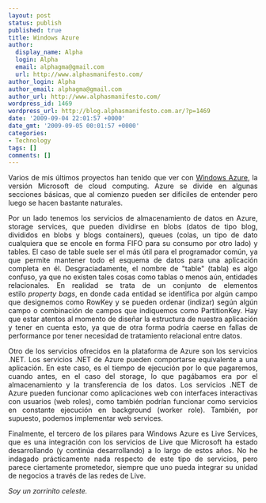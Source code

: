 ```yaml
---
layout: post
status: publish
published: true
title: Windows Azure
author:
  display_name: Alpha
  login: Alpha
  email: alphagma@gmail.com
  url: http://www.alphasmanifesto.com/
author_login: Alpha
author_email: alphagma@gmail.com
author_url: http://www.alphasmanifesto.com/
wordpress_id: 1469
wordpress_url: http://blog.alphasmanifesto.com.ar/?p=1469
date: '2009-09-04 22:01:57 +0000'
date_gmt: '2009-09-05 00:01:57 +0000'
categories:
- Technology
tags: []
comments: []
---
```

<p style="text-align: justify;">Varios de mis &uacute;ltimos proyectos han tenido que ver con&nbsp;<a href="http://www.microsoft.com/azure/windowsazure.mspx">Windows Azure</a>, la versi&oacute;n Microsoft de cloud computing. Azure se divide en algunas secciones b&aacute;sicas, que al comienzo pueden ser dif&iacute;ciles de entender pero luego se hacen bastante naturales.</p>
<p style="text-align: justify;">Por un lado tenemos los servicios de almacenamiento de datos en Azure, storage services, que pueden dividirse en blobs (datos de tipo blog, divididos en blobs y blogs containers), queues (colas, un tipo de dato cualquiera que se encole en forma FIFO para su consumo por otro lado) y tables. El caso de table suele ser el m&aacute;s &uacute;til para el programador com&uacute;n, ya que permite mantener todo el esquema de datos para una aplicaci&oacute;n completa en &eacute;l. Desgraciadamente, el nombre de "table" (tabla) es algo confuso, ya que no existen tales cosas como tablas o menos a&uacute;n, entidades relacionales. En realidad se trata de un conjunto de elementos estilo&nbsp;<em>property bags</em>, en donde cada entidad se identifica por alg&uacute;n campo que designemos como RowKey y se pueden ordenar (indizar) seg&uacute;n alg&uacute;n campo o combinaci&oacute;n de campos que indiquemos como PartitionKey. Hay que estar atentos al momento de dise&ntilde;ar la estructura de nuestra aplicaci&oacute;n y tener en cuenta esto, ya que de otra forma podr&iacute;a caerse en fallas de performance por tener necesidad de tratamiento relacional entre datos.</p>
<p style="text-align: justify;">Otro de los servicios ofrecidos en la plataforma de Azure son los servicios .NET. Los servicios .NET de Azure pueden comportarse equivalente a una aplicaci&oacute;n. En este caso, es el tiempo de ejecuci&oacute;n por lo que pagaremos, cuando antes, en el caso del storage, lo que pag&aacute;bamos era por el almacenamiento y la transferencia de los datos. Los servicios .NET de Azure pueden funcionar como aplicaciones web con interfaces interactivas con usuarios (web roles), como tambi&eacute;n podr&iacute;an funcionar como servicios en constante ejecuci&oacute;n en background (worker role). Tambi&eacute;n, por supuesto, podemos implementar web services.</p>
<p style="text-align: justify;">Finalmente, el tercero de los pilares para Windows Azure es Live Services, que es una integraci&oacute;n con los servicios de Live que Microsoft ha estado desarrollando (y contin&uacute;a desarrollando) a lo largo de estos a&ntilde;os. No he indagado pr&aacute;cticamente nada respecto de este tipo de servicios, pero parece ciertamente prometedor, siempre que uno pueda integrar su unidad de negocios a trav&eacute;s de las redes de Live.</p>
<p style="text-align: justify;"><em>Soy un zorrinito celeste.</em></p>
